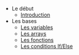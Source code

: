 * Le début
	* [Introduction](Intro.md)
* Les bases
	* [Les variables](bases/variable.md)
	* [Les arrays](bases/arrays.md)
	* [Les fonctions](bases/fonction.md)
	* [Les conditions If/Else](bases/ifelse.md)

